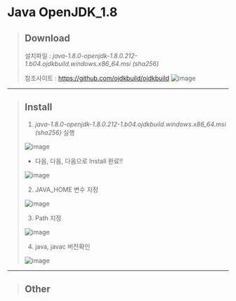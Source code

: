 # Java OpenJDK_1.8

> ## Download
> 설치파일 : *java-1.8.0-openjdk-1.8.0.212-1.b04.ojdkbuild.windows.x86_64.msi (sha256)*
>
> 참조사이트 : https://github.com/ojdkbuild/ojdkbuild
> ![image](https://user-images.githubusercontent.com/51815947/59498068-9e7edf00-8ecf-11e9-88d6-fcec3efe1bb9.png)

*****

> ## Install
> 1. *java-1.8.0-openjdk-1.8.0.212-1.b04.ojdkbuild.windows.x86_64.msi (sha256)* 실행
>
> ![image](https://user-images.githubusercontent.com/51815947/59551970-4f62a800-8fbc-11e9-825e-de356c825098.png)
> 
> * 다음, 다음, 다음으로 Install 완료!!
>
> ![image](https://user-images.githubusercontent.com/51815947/59551971-525d9880-8fbc-11e9-9c91-3bef135f33ae.png)
> 
> 2. JAVA_HOME 변수 지정
> 
> ![image](https://user-images.githubusercontent.com/51815947/59551973-55588900-8fbc-11e9-822a-a11edf36a06d.png)
> 
> 3. Path 지정
> 
> ![image](https://user-images.githubusercontent.com/51815947/59551974-57bae300-8fbc-11e9-9947-6b883309dd97.png)
> 
> 4. java, javac 버전확인
> 
> ![image](https://user-images.githubusercontent.com/51815947/59552065-360e2b80-8fbd-11e9-9448-e47794fee366.png)




*****

> ## Other
